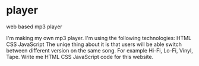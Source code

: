 # player
 web based mp3 player



I'm making my own mp3 player. I'm using the following technologies:
HTML CSS JavaScript
The uniqe thing about it is that users will be able switch between different version on the same song. For example Hi-Fi, Lo-Fi, Vinyl, Tape. 
Write me HTML CSS JavaScript code for this website. 



